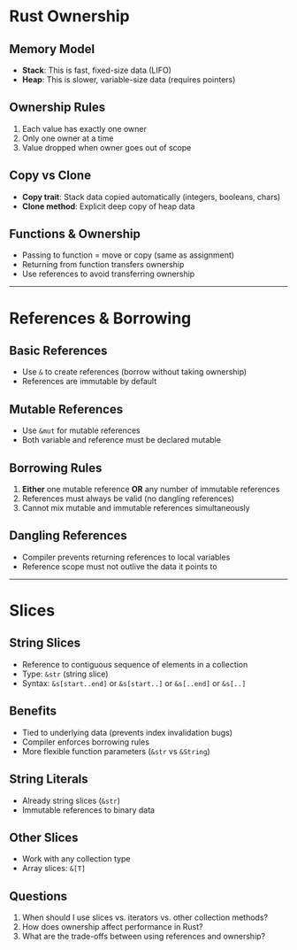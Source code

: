 # Rust Ownership

## Memory Model
- **Stack**: This is fast, fixed-size data (LIFO)
- **Heap**: This is slower, variable-size data (requires pointers)

## Ownership Rules
1. Each value has exactly one owner
2. Only one owner at a time
3. Value dropped when owner goes out of scope

## Copy vs Clone
- **Copy trait**: Stack data copied automatically (integers, booleans, chars)
- **Clone method**: Explicit deep copy of heap data

## Functions & Ownership
- Passing to function = move or copy (same as assignment)
- Returning from function transfers ownership
- Use references to avoid transferring ownership

---

# References & Borrowing

## Basic References
- Use `&` to create references (borrow without taking ownership)
- References are immutable by default

## Mutable References
- Use `&mut` for mutable references
- Both variable and reference must be declared mutable

## Borrowing Rules
1. **Either** one mutable reference **OR** any number of immutable references
2. References must always be valid (no dangling references)
3. Cannot mix mutable and immutable references simultaneously

## Dangling References
- Compiler prevents returning references to local variables
- Reference scope must not outlive the data it points to

---

# Slices

## String Slices
- Reference to contiguous sequence of elements in a collection
- Type: `&str` (string slice)
- Syntax: `&s[start..end]` or `&s[start..]` or `&s[..end]` or `&s[..]`

## Benefits
- Tied to underlying data (prevents index invalidation bugs)
- Compiler enforces borrowing rules
- More flexible function parameters (`&str` vs `&String`)

## String Literals
- Already string slices (`&str`)
- Immutable references to binary data

## Other Slices
- Work with any collection type
- Array slices: `&[T]`


## Questions
1. When should I use slices vs. iterators vs. other collection methods?
2. How does ownership affect performance in Rust?
3. What are the trade-offs between using references and ownership?